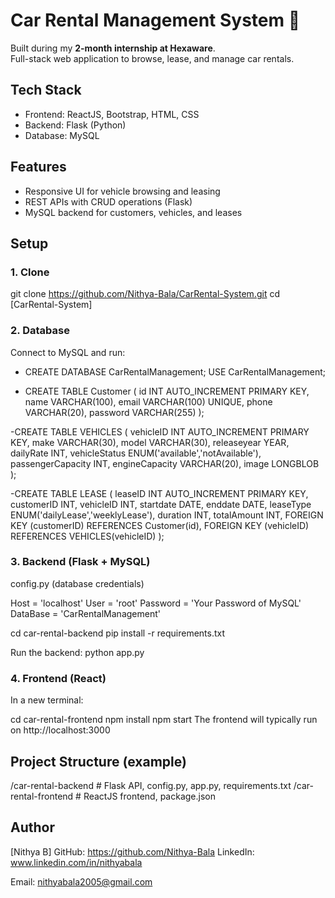 # Car Rental Management System 🚗

Built during my **2-month internship at Hexaware**.  
Full-stack web application to browse, lease, and manage car rentals.

## Tech Stack
- Frontend: ReactJS, Bootstrap, HTML, CSS  
- Backend: Flask (Python)  
- Database: MySQL  

## Features
- Responsive UI for vehicle browsing and leasing  
- REST APIs with CRUD operations (Flask)  
- MySQL backend for customers, vehicles, and leases  

## Setup

### 1. Clone
git clone https://github.com/Nithya-Bala/CarRental-System.git
cd [CarRental-System]

### 2. Database
Connect to MySQL and run:

- CREATE DATABASE CarRentalManagement;
USE CarRentalManagement;

- CREATE TABLE Customer (
    id INT AUTO_INCREMENT PRIMARY KEY,
    name VARCHAR(100),
    email VARCHAR(100) UNIQUE,
    phone VARCHAR(20),
    password VARCHAR(255)
);

-CREATE TABLE VEHICLES (
    vehicleID INT AUTO_INCREMENT PRIMARY KEY,
    make VARCHAR(30),
    model VARCHAR(30),
    releaseyear YEAR,
    dailyRate INT,
    vehicleStatus ENUM('available','notAvailable'),
    passengerCapacity INT,
    engineCapacity VARCHAR(20),
    image LONGBLOB
);

-CREATE TABLE LEASE (
    leaseID INT AUTO_INCREMENT PRIMARY KEY,
    customerID INT,
    vehicleID INT,
    startdate DATE,
    enddate DATE,
    leaseType ENUM('dailyLease','weeklyLease'),
    duration INT,
    totalAmount INT,
    FOREIGN KEY (customerID) REFERENCES Customer(id),
    FOREIGN KEY (vehicleID) REFERENCES VEHICLES(vehicleID)
);

### 3. Backend (Flask + MySQL)

config.py (database credentials)

Host = 'localhost'
User = 'root'
Password = 'Your Password of MySQL'
DataBase = 'CarRentalManagement'

cd car-rental-backend
pip install -r requirements.txt

Run the backend:
python app.py

### 4. Frontend (React)
In a new terminal:

cd car-rental-frontend
npm install
npm start
The frontend will typically run on http://localhost:3000

## Project Structure (example)

/car-rental-backend    # Flask API, config.py, app.py, requirements.txt
/car-rental-frontend   # ReactJS frontend, package.json

## Author
[Nithya B]
GitHub: https://github.com/Nithya-Bala
LinkedIn: www.linkedin.com/in/nithyabala

Email: nithyabala2005@gmail.com
